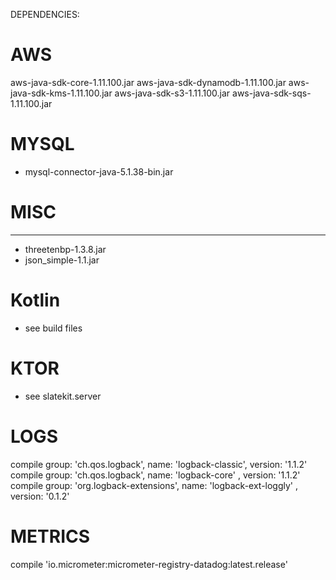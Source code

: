 DEPENDENCIES:


# AWS
aws-java-sdk-core-1.11.100.jar
aws-java-sdk-dynamodb-1.11.100.jar
aws-java-sdk-kms-1.11.100.jar
aws-java-sdk-s3-1.11.100.jar
aws-java-sdk-sqs-1.11.100.jar


# MYSQL
- mysql-connector-java-5.1.38-bin.jar


# MISC
----------------------------------------------------------------------------------------
- threetenbp-1.3.8.jar
- json_simple-1.1.jar


# Kotlin
- see build files


# KTOR
- see slatekit.server


# LOGS
compile group: 'ch.qos.logback', name: 'logback-classic', version: '1.1.2'
compile group: 'ch.qos.logback', name: 'logback-core'   , version: '1.1.2'
compile group: 'org.logback-extensions', name: 'logback-ext-loggly'   , version: '0.1.2'


# METRICS
compile 'io.micrometer:micrometer-registry-datadog:latest.release'




